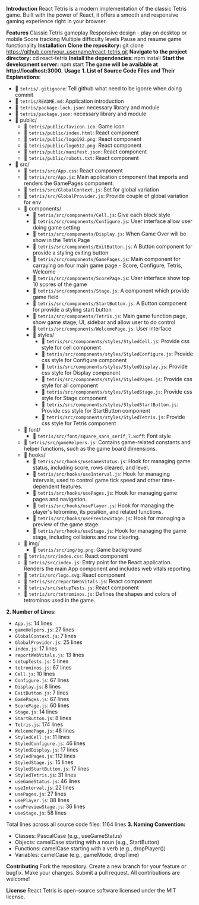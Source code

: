 **Introduction**
React Tetris is a modern implementation of the classic Tetris game. Built with the power of React, it offers a smooth and responsive gaming experience right in your browser.

**Features**
    Classic Tetris gameplay
    Responsive design - play on desktop or mobile
    Score tracking
    Multiple difficulty levels
    Pause and resume game functionality
**Installation**
    **Clone the repository:**
        git clone https://github.com/your_username/react-tetris.git
    **Navigate to the project directory:**
        cd react-tetris
    **Install the dependencies:**
        npm install
**Start the development server:**
    npm start
**The game will be available at http://localhost:3000.**
**Usage**
**1. List of Source Code Files and Their Explanations:**

- 📄 `tetris/.gitignore`: Tell github what need to be igonre when doing commit
- 📄 `tetris/README.md`: Application introduction
- 📄 `tetris/package-lock.json`: necessary library and module
- 📄 `tetris/package.json`: necessary library and module
- 📂 public/
  - 📄 `tetris/public/favicon.ico`: Game icon
  - 📄 `tetris/public/index.html`: React component
  - 📄 `tetris/public/logo192.png`: React component
  - 📄 `tetris/public/logo512.png`: React component
  - 📄 `tetris/public/manifest.json`: React component
  - 📄 `tetris/public/robots.txt`: React component
- 📂 src/
  - 📄 `tetris/src/App.css`: React component
  - 📄 `tetris/src/App.js`: Main application component that imports and renders the GamePages component.
  - 📄 `tetris/src/GlobalContext.js`: Set for global variation
  - 📄 `tetris/src/GlobalProvider.js`: Provide couple of global variation for env
  - 📂 components/
    - 📄 `tetris/src/components/Cell.js`: Give each block style
    - 📄 `tetris/src/components/Configure.js`: User interface allow user doing game setting
    - 📄 `tetris/src/components/Display.js`: When Game Over will be show in the Tetris Page
    - 📄 `tetris/src/components/ExitButton.js`: A Button component for provide a styling exiting button
    - 📄 `tetris/src/components/GamePages.js`: Main component for carraying on four main game page - Score, Configure, Tetris, Welcome
    - 📄 `tetris/src/components/ScorePage.js`: User interface show top 10 scores of the game
    - 📄 `tetris/src/components/Stage.js`: A component which provide game field
    - 📄 `tetris/src/components/StartButton.js`: A Button component for provide a styling start button
    - 📄 `tetris/src/components/Tetris.js`: Main game function page, show game stage, UI, sidebar and allow user to do control
    - 📄 `tetris/src/components/WelcomePage.js`: User interface
    - 📂 styles/
      - 📄 `tetris/src/components/styles/StyledCell.js`: Provide css style for cell component
      - 📄 `tetris/src/components/styles/StyledConfigure.js`: Provide css style for Configure component
      - 📄 `tetris/src/components/styles/StyledDisplay.js`: Provide css style for Display component
      - 📄 `tetris/src/components/styles/StyledPages.js`: Provide css style for all component
      - 📄 `tetris/src/components/styles/StyledStage.js`: Provide css style for Stage component
      - 📄 `tetris/src/components/styles/StyledStartButton.js`: Provide css style for StartButton component
      - 📄 `tetris/src/components/styles/StyledTetris.js`: Provide css style for Tetris component
  - 📂 font/
    - 📄 `tetris/src/font/square_sans_serif_7.woff`: Font style
  - 📄 `tetris/src/gameHelpers.js`: Contains game-related constants and helper functions, such as the game board dimensions.
  - 📂 hooks/
    - 📄 `tetris/src/hooks/useGameStatus.js`: Hook for managing game status, including score, rows cleared, and level.
    - 📄 `tetris/src/hooks/useInterval.js`: Hook for managing intervals, used to control game tick speed and other time-dependent features.
    - 📄 `tetris/src/hooks/usePages.js`: Hook for managing game pages and navigation.
    - 📄 `tetris/src/hooks/usePlayer.js`: Hook for managing the player's tetromino, its position, and related functions.
    - 📄 `tetris/src/hooks/usePreviewStage.js`: Hook for managing a preview of the game stage.
    - 📄 `tetris/src/hooks/useStage.js`: Hook for managing the game stage, including collisions and row clearing.
  - 📂 img/
    - 📄 `tetris/src/img/bg.png`: Game background
  - 📄 `tetris/src/index.css`: React component
  - 📄 `tetris/src/index.js`: Entry point for the React application. Renders the main App component and includes web vitals reporting.
  - 📄 `tetris/src/logo.svg`: React component
  - 📄 `tetris/src/reportWebVitals.js`: React component
  - 📄 `tetris/src/setupTests.js`: React component
  - 📄 `tetris/src/tetrominos.js`: Defines the shapes and colors of tetrominos used in the game.

**2. Number of Lines:**

- `App.js`: 14 lines
- `gameHelpers.js`: 27 lines
- `GlobalContext.js`: 7 lines
- `GlobalProvider.js`: 25 lines
- `index.js`: 17 lines
- `reportWebVitals.js`: 13 lines
- `setupTests.js`: 5 lines
- `tetrominos.js`: 67 lines
- `Cell.js`: 10 lines
- `Configure.js`: 67 lines
- `Display.js`: 8 lines
- `ExitButton.js`: 7 lines
- `GamePages.js`: 67 lines
- `ScorePage.js`: 60 lines
- `Stage.js`: 14 lines
- `StartButton.js`: 8 lines
- `Tetris.js`: 174 lines
- `WelcomePage.js`: 48 lines
- `StyledCell.js`: 11 lines
- `StyledConfigure.js`: 46 lines
- `StyledDisplay.js`: 17 lines
- `StyledPages.js`: 112 lines
- `StyledStage.js`: 15 lines
- `StyledStartButton.js`: 17 lines
- `StyledTetris.js`: 31 lines
- `useGameStatus.js`: 46 lines
- `useInterval.js`: 22 lines
- `usePages.js`: 27 lines
- `usePlayer.js`: 88 lines
- `usePreviewStage.js`: 36 lines
- `useStage.js`: 58 lines

Total lines across all source code files: 1164 lines
**3. Naming Convention:**

- Classes: PascalCase (e.g., useGameStatus)
- Objects: camelCase starting with a noun (e.g., StartButton)
- Functions: camelCase starting with a verb (e.g., dropPlayer())
- Variables: camelCase (e.g., gameMode, dropTime)

**Contributing**
Fork the repository.
Create a new branch for your feature or bugfix.
Make your changes.
Submit a pull request.
All contributions are welcome!

**License**
React Tetris is open-source software licensed under the MIT license.
